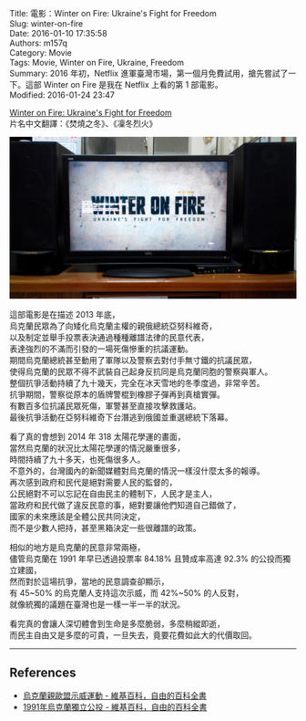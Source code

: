 Title: 電影：Winter on Fire: Ukraine's Fight for Freedom  
Slug: winter-on-fire  
Date: 2016-01-10 17:35:58  
Authors: m157q  
Category: Movie  
Tags: Movie, Winter on Fire, Ukraine, Freedom  
Summary: 2016 年初，Netflix 進軍臺灣市場，第一個月免費試用，搶先嘗試了一下。這部 Winter on Fire 是我在 Netflix 上看的第 1 部電影。  
Modified: 2016-01-24 23:47  
  
  
[Winter on Fire: Ukraine's Fight for Freedom](http://www.imdb.com/title/tt4908644/)  
片名中文翻譯：《焚燒之冬》、《凜冬烈火》  
  
![Winter on Fire](/files/winter-on-fire/winter-on-fire.jpg)  
  
這部電影是在描述 2013 年底，  
烏克蘭民眾為了向矮化烏克蘭主權的親俄總統亞努科維奇，  
以及制定並舉手投票表決通過種種離譜法律的民意代表，  
表達強烈的不滿而引發的一場死傷慘重的抗議運動。  
期間烏克蘭總統甚至動用了軍隊以及警察去對付手無寸鐵的抗議民眾，  
使得烏克蘭的民眾不得不武裝自己起身反抗同是烏克蘭同胞的警察與軍人。  
整個抗爭活動持續了九十幾天，完全在冰天雪地的冬季度過，非常辛苦。  
抗爭期間，警察從原本的盾牌警棍到橡膠子彈再到真槍實彈。  
有數百多位抗議民眾死傷，軍警甚至直接攻擊救護站。  
最後抗爭活動在亞努科維奇下台潛逃到俄國並重選總統下落幕。  
  
看了真的會想到 2014 年 318 太陽花學運的畫面，  
當然烏克蘭的狀況比太陽花學運的情況嚴重很多，  
時間持續了九十多天，也死傷很多人。  
不意外的，台灣國內的新聞媒體對烏克蘭的情況一樣沒什麼太多的報導。  
再次感到政府和民代是絕對需要人民的監督的，  
公民絕對不可以忘記在自由民主的體制下，人民才是主人，  
當政府和民代做了違反民意的事，絕對要讓他們知道自己錯做了，  
國家的未來應該是全體公民共同決定，  
而不是少數人把持，甚至黑箱決定一些很離譜的政策。  
  
相似的地方是烏克蘭的民意非常兩極，  
儘管烏克蘭在 1991 年早已透過投票率 84.18% 且贊成率高達 92.3% 的公投而獨立建國，  
然而對於這場抗爭，當地的民意調查卻顯示，  
有 45~50% 的烏克蘭人支持這次示威，而 42%~50% 的人反對，  
就像統獨的議題在臺灣也是一樣一半一半的狀況。  
  
看完真的會讓人深切體會到生命是多麼脆弱，多麼稍縱即逝，  
而民主自由又是多麼的可貴，一旦失去，竟要花費如此大的代價取回。  
  
---  
  
## References  
  
+ [烏克蘭親歐盟示威運動 - 維基百科，自由的百科全書](https://zh.wikipedia.org/zh-tw/%E4%B9%8C%E5%85%8B%E5%85%B0%E4%BA%B2%E6%AC%A7%E7%9B%9F%E7%A4%BA%E5%A8%81%E8%BF%90%E5%8A%A8)  
+ [1991年烏克蘭獨立公投 - 維基百科，自由的百科全書](https://zh.wikipedia.org/zh-tw/1991%E5%B9%B4%E7%83%8F%E5%85%8B%E8%98%AD%E7%8D%A8%E7%AB%8B%E5%85%AC%E6%8A%95)  
